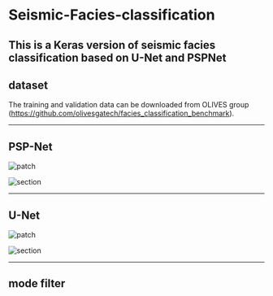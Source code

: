 # Seismic-Facies-classification

This is a Keras version of seismic facies classification based on U-Net and PSPNet
---
## dataset
The training and validation data can be downloaded from OLIVES group (https://github.com/olivesgatech/facies_classification_benchmark). 

---
## PSP-Net

![patch](https://github.com/yxycug/Seismic-Facies-classification/blob/master/result/patch_predict_psp.png)

![section](https://github.com/yxycug/Seismic-Facies-classification/blob/master/result/section_predict_psp.png)

---
## U-Net

![patch](https://github.com/yxycug/Seismic-Facies-classification/blob/master/result/prediction_unet_patch.png)

![section](https://github.com/yxycug/Seismic-Facies-classification/blob/master/result/prediction_unet_section.png)

---
## mode filter

